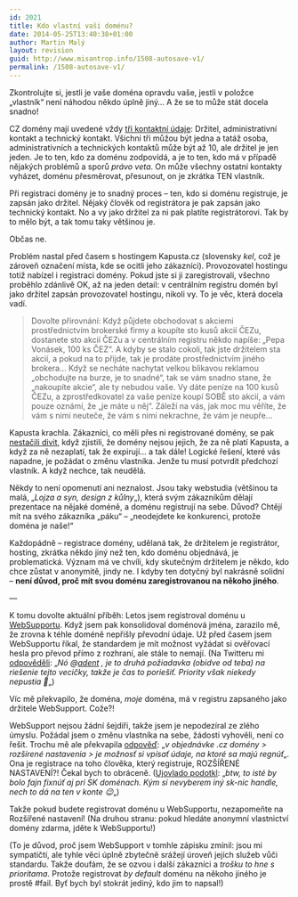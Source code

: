 ```yaml
---
id: 2021
title: Kdo vlastní vaši doménu?
date: 2014-05-25T13:40:38+01:00
author: Martin Malý
layout: revision
guid: http://www.misantrop.info/1508-autosave-v1/
permalink: /1508-autosave-v1/
---
```

Zkontrolujte si, jestli je vaše doména opravdu vaše, jestli v položce &#8222;vlastník&#8220; není náhodou někdo úplně jiný&#8230; A že se to může stát docela snadno!

<!--more-->

CZ domény mají uvedené vždy [tři kontaktní údaje](http://www.nic.cz/page/313/): Držitel, administrativní kontakt a technický kontakt. Všichni tři můžou být jedna a tatáž osoba, administrativních a technických kontaktů může být až 10, ale držitel je jen jeden. Je to ten, kdo za doménu zodpovídá, a je to ten, kdo má v případě nějakých problémů a sporů _právo veta_. On může všechny ostatní kontakty vyházet, doménu přesměrovat, přesunout, on je zkrátka TEN vlastník.

Při registraci domény je to snadný proces &#8211; ten, kdo si doménu registruje, je zapsán jako držitel. Nějaký člověk od registrátora je pak zapsán jako technický kontakt. No a vy jako držitel za ni pak platíte registrátorovi. Tak by to mělo být, a tak tomu taky většinou je.

Občas ne.

Problém nastal před časem s hostingem Kapusta.cz (slovensky _kel_, což je zároveň označení místa, kde se ocitli jeho zákazníci). Provozovatel hostingu totiž nabízel i registraci domény. Pokud jste si ji zaregistrovali, všechno proběhlo zdánlivě OK, až na jeden detail: v centrálním registru domén byl jako držitel zapsán provozovatel hostingu, nikoli vy. To je věc, která docela vadí.

> Dovolte přirovnání: Když půjdete obchodovat s akciemi prostřednictvím brokerské firmy a koupíte sto kusů akcií ČEZu, dostanete sto akcií ČEZu a v centrálním registru někdo napíše: &#8222;Pepa Vonásek, 100 ks ČEZ&#8220;. A kdyby se stalo cokoli, tak jste držitelem sta akcií, a pokud na to přijde, tak je prodáte prostřednictvím jiného brokera&#8230; Když se necháte nachytat velkou blikavou reklamou &#8222;obchodujte na burze, je to snadné&#8220;, tak se vám snadno stane, že &#8222;nakoupíte akcie&#8220;, ale ty nebudou vaše. Vy dáte peníze na 100 kusů ČEZu, a zprostředkovatel za vaše peníze koupí SOBĚ sto akcií, a vám pouze oznámí, že &#8222;je máte u něj&#8220;. Záleží na vás, jak moc mu věříte, že vám s nimi neuteče, že vám s nimi nekrachne, že vám je neupře&#8230;

Kapusta krachla. Zákazníci, co měli přes ni registrované domény, se pak [nestačili divit](https://webtrh.cz/122324-kapusta-prevod-domeny-drzitelem-admin), když zjistili, že domény nejsou jejich, že za ně platí Kapusta, a když za ně nezaplatí, tak že expirují&#8230; a tak dále! Logické řešení, které vás napadne, je požádat o změnu vlastníka. Jenže tu musí potvrdit předchozí vlastník. A když nechce, tak neudělá.

Někdy to není opomenutí ani neznalost. Jsou taky webstudia (většinou ta malá, &#8222;_Lojza a syn, design z kůlny_&#8222;), která svým zákazníkům dělají prezentace na nějaké doméně, a doménu registrují na sebe. Důvod? Chtějí mít na svého zákazníka &#8222;páku&#8220; &#8211; &#8222;neodejdete ke konkurenci, protože doména je naše!&#8220;

Každopádně &#8211; registrace domény, udělaná tak, že držitelem je registrátor, hosting, zkrátka někdo jiný než ten, kdo doménu objednává, je problematická. Význam má ve chvíli, kdy skutečným držitelem je někdo, kdo chce zůstat v anonymitě, jindy ne. I kdyby ten dotyčný byl nakrásně solidní &#8211; **není důvod, proč mít svou doménu zaregistrovanou na někoho jiného**.

&#8212;

K tomu dovolte aktuální příběh: Letos jsem registroval doménu u [WebSupportu](https://www.websupport.cz/). Když jsem pak konsolidoval doménová jména, zarazilo mě, že zrovna k téhle doméně nepřišly převodní údaje. Už před časem jsem WebSupportu říkal, že standardem je mít možnost vyžádat si ověřovací hesla pro převod přímo z rozhraní, ale stále to nemají. (Na Twitteru mi [odpověděli](http://twitter.com/websupport_sk/status/383184134534733824): &#8222;_Nó @[adent](https://hootsuite.com/dashboard# "adent") , je to druhá požiadavka (obidve od teba) na riešenie tejto vecičky, takže je čas to poriešiť. Priority však niekedy nepustia 🙁_&#8222;)

Víc mě překvapilo, že doména, _moje_ doména, má v registru zapsaného jako držitele WebSupport. Cože?!

WebSupport nejsou žádní šejdíři, takže jsem je nepodezíral ze zlého úmyslu. Požádal jsem o změnu vlastníka na sebe, žádosti vyhověli, není co řešit. Trochu mě ale překvapila [odpověď](http://twitter.com/websupport_sk/status/383160491939348480): &#8222;_v objednávke .cz domény > rozšírené nastavenia > je možnosť si vpísať údaje, na ktoré sa majú regnúť_&#8222;. Ona je registrace na toho člověka, který registruje, ROZŠÍŘENÉ NASTAVENÍ?! Čekal bych to obráceně. ([Ujovlado podotkl](http://twitter.com/ujovlado/status/383267908618829824): &#8222;_btw, to isté by bolo fajn fixnúť aj pri SK doménach. Kým si nevyberem iný sk-nic handle, nech to dá na ten v konte 😉_&#8222;)

Takže pokud budete registrovat doménu u WebSupportu, nezapomeňte na Rozšířené nastavení! (Na druhou stranu: pokud hledáte anonymní vlastnictví domény zdarma, jděte k WebSupportu!)

(To je důvod, proč jsem WebSupport v tomhle zápisku zmínil: jsou mi sympatičtí, ale tyhle věci úplně zbytečně srážejí úroveň jejich služeb vůči standardu. Takže doufám, že se ozvou i další zákazníci a _trošku to hne s prioritama_. Protože registrovat _by default_ doménu na někoho jiného je prostě #fail. Byť bych byl stokrát jediný, kdo jim to napsal!)